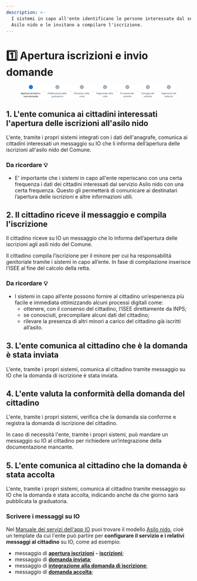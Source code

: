 ```yaml
---
description: >-
  I sistemi in capo all'ente identificano le persone interessate dal servizio
  Asilo nido e le invitano a compilare l'iscrizione.
---
```


# 1️⃣ Apertura iscrizioni e invio domande

<figure><img src=".gitbook/assets/Stepper_1.png" alt=""><figcaption></figcaption></figure>

## &#x20;1. L'ente comunica ai cittadini interessati l'apertura delle iscrizioni all'asilo nido

L'ente, tramite i propri sistemi integrati con i dati dell'anagrafe, comunica ai cittadini interessati un messaggio su IO che li informa dell’apertura delle iscrizioni all'asilo nido del Comune.

### Da ricordare 💡

* E' importante che i sistemi in capo all'ente reperiscano con una certa frequenza i dati dei cittadini interessati dal servizio Asilo nido con una certa frequenza. Questo gli permetterà di comunicare ai destinatari l’apertura delle iscrizioni e altre informazioni utili.

## 2. Il cittadino riceve il messaggio e compila l'iscrizione

Il cittadino riceve su IO un messaggio che lo informa dell’apertura delle iscrizioni agli asili nido del Comune.

Il cittadino compila l’iscrizione per il minore per cui ha responsabilità genitoriale tramite i sistemi in capo all’ente. In fase di compilazione inserisce l’ISEE al fine del calcolo della retta.

### Da ricordare 💡

* I sistemi in capo all’ente possono fornire al cittadino un’esperienza più facile e immediata ottimizzando alcuni processi digitali come:&#x20;
  * ottenere, con il consenso del cittadino, l’ISEE direttamente da INPS;&#x20;
  * se conosciuti, precompilare alcuni dati del cittadino;&#x20;
  * rilevare la presenza di altri minori a carico del cittadino già iscritti all’asilo.

## 3. L'ente comunica al cittadino che è la domanda è stata inviata

L'ente, tramite i propri sistemi, comunica al cittadino tramite messaggio su IO che la domanda di iscrizione è stata inviata.

## 4. L'ente valuta la conformità della domanda del cittadino&#x20;

L'ente, tramite i propri sistemi, verifica che la domanda sia conforme e registra la domanda di iscrizione del cittadino.

In caso di necessità l'ente, tramite i propri sistemi, può mandare un messaggio su IO al cittadino per richiedere un’integrazione della documentazione mancante.

## 5. L'ente comunica al cittadino che la domanda è stata accolta

L'ente, tramite i propri sistemi, comunica al cittadino tramite messaggio su IO che la domanda è stata accolta, indicando anche da che giorno sarà pubblicata la graduatoria.

### Scrivere i messaggi su IO

Nel [Manuale dei servizi dell'app IO](https://docs.pagopa.it/manuale-servizi) puoi trovare il modello [Asilo nido](https://docs.pagopa.it/i-modelli-dei-servizi/educazione-e-formazione/asilo-nido), cioè un template da cui l'ente può partire per **configurare il servizio e i relativi messaggi al cittadino** su IO, come ad esempio:&#x20;

* messaggio di [**apertura iscrizioni**](https://docs.pagopa.it/i-modelli-dei-servizi/educazione-e-formazione/asilo-nido#apertura-nuove-iscrizioni) **-** [**iscrizioni**](https://docs.pagopa.it/i-modelli-dei-servizi/educazione-e-formazione/asilo-nido#apertura-iscrizioni);&#x20;
* messaggio di [**domanda inviata**](https://docs.pagopa.it/i-modelli-dei-servizi/educazione-e-formazione/asilo-nido#domanda-di-iscrizione-al-servizio-inviata);
* messaggio di [**integrazione alla domanda di iscrizione**](https://docs.pagopa.it/i-modelli-dei-servizi/educazione-e-formazione/asilo-nido#domanda-di-iscrizione-integrazione-documentazione);
* messaggio di [**domanda accolta**](https://docs.pagopa.it/i-modelli-dei-servizi/educazione-e-formazione/asilo-nido#domanda-accolta);
